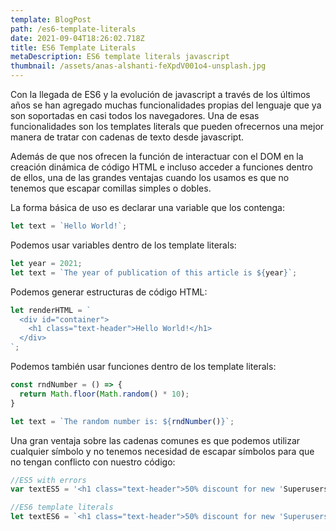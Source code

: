 ```yaml
---
template: BlogPost
path: /es6-template-literals
date: 2021-09-04T18:26:02.718Z
title: ES6 Template Literals
metaDescription: ES6 template literals javascript
thumbnail: /assets/anas-alshanti-feXpdV001o4-unsplash.jpg
---
```

Con la llegada de ES6 y la evolución de javascript a través de los últimos años se han agregado muchas funcionalidades propias del lenguaje que ya son soportadas en casi todos los navegadores. Una de esas funcionalidades son los templates literals que pueden ofrecernos una mejor manera de tratar con cadenas de texto desde javascript. 

Además de que nos ofrecen la función de interactuar con el DOM en la creación dinámica de código HTML e incluso acceder a funciones dentro de ellos, una de las grandes ventajas cuando los usamos es que no tenemos que escapar comillas simples o dobles.

La forma básica de uso es declarar una variable que los contenga:

```javascript
let text = `Hello World!`;
```

Podemos usar variables dentro de los template literals:

```javascript
let year = 2021;
let text = `The year of publication of this article is ${year}`;
```

Podemos generar estructuras de código HTML:

```javascript
let renderHTML = `
  <div id="container">
    <h1 class="text-header">Hello World!</h1>
  </div>
`;
```

Podemos también usar funciones dentro de los template literals:

```javascript
const rndNumber = () => {
  return Math.floor(Math.random() * 10);
}

let text = `The random number is: ${rndNumber()}`;
```

Una gran ventaja sobre las cadenas comunes es que podemos utilizar cualquier símbolo y no tenemos necesidad de escapar símbolos para que no tengan conflicto con nuestro código:

```javascript
//ES5 with errors
var textES5 = '<h1 class="text-header">50% discount for new 'Superusers'</h1>';

//ES6 template literals
let textES6 = `<h1 class="text-header">50% discount for new 'Superusers'</h1>`;
```
